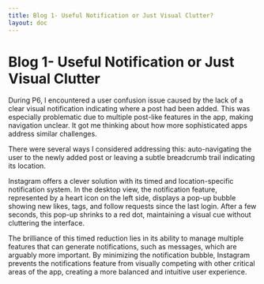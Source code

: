 ```yaml
---
title: Blog 1- Useful Notification or Just Visual Clutter?
layout: doc
---
```


# Blog 1- Useful Notification or Just Visual Clutter

During P6, I encountered a user confusion issue caused by the lack of a clear visual notification indicating where a post had been added. This was especially problematic due to multiple post-like features in the app, making navigation unclear. It got me thinking about how more sophisticated apps address similar challenges.

There were several ways I considered addressing this: auto-navigating the user to the newly added post or leaving a subtle breadcrumb trail indicating its location.

Instagram offers a clever solution with its timed and location-specific notification system. In the desktop view, the notification feature, represented by a heart icon on the left side, displays a pop-up bubble showing new likes, tags, and follow requests since the last login. After a few seconds, this pop-up shrinks to a red dot, maintaining a visual cue without cluttering the interface.

The brilliance of this timed reduction lies in its ability to manage multiple features that can generate notifications, such as messages, which are arguably more important. By minimizing the notification bubble, Instagram prevents the notifications feature from visually competing with other critical areas of the app, creating a more balanced and intuitive user experience.
